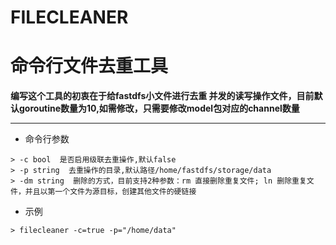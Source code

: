 # FILECLEANER
# 命令行文件去重工具

**编写这个工具的初衷在于给fastdfs小文件进行去重
并发的读写操作文件，目前默认goroutine数量为10,如需修改，只需要修改model包对应的channel数量**
* * * 
* 命令行参数
```
> -c bool  是否启用级联去重操作,默认false  
> -p string  去重操作的目录,默认路径/home/fastdfs/storage/data  
> -dm string  删除的方式，目前支持2种参数：rm 直接删除重复文件; ln 删除重复文件，并且以第一个文件为源目标，创建其他文件的硬链接
```
* 示例  
```
> filecleaner -c=true -p="/home/data"
```

